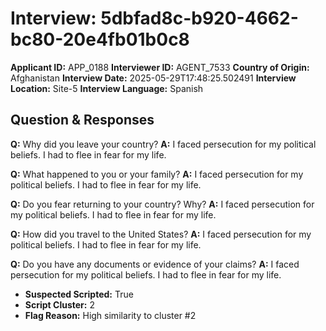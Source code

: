 # Interview: 5dbfad8c-b920-4662-bc80-20e4fb01b0c8
**Applicant ID:** APP_0188
**Interviewer ID:** AGENT_7533
**Country of Origin:** Afghanistan
**Interview Date:** 2025-05-29T17:48:25.502491
**Interview Location:** Site-5
**Interview Language:** Spanish

## Question & Responses

**Q:** Why did you leave your country?
**A:** I faced persecution for my political beliefs. I had to flee in fear for my life.

**Q:** What happened to you or your family?
**A:** I faced persecution for my political beliefs. I had to flee in fear for my life.

**Q:** Do you fear returning to your country? Why?
**A:** I faced persecution for my political beliefs. I had to flee in fear for my life.

**Q:** How did you travel to the United States?
**A:** I faced persecution for my political beliefs. I had to flee in fear for my life.

**Q:** Do you have any documents or evidence of your claims?
**A:** I faced persecution for my political beliefs. I had to flee in fear for my life.

- **Suspected Scripted:** True
- **Script Cluster:** 2
- **Flag Reason:** High similarity to cluster #2